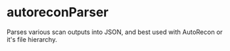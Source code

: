 # autoreconParser
Parses various scan outputs into JSON, and best used with AutoRecon or it's file hierarchy.
